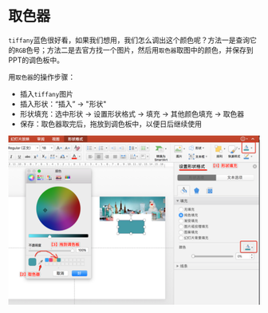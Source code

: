 # 取色器

``tiffany``蓝色很好看，如果我们想用，我们怎么调出这个颜色呢？方法一是查询它的``RGB``色号；方法二是去官方找一个图片，然后用``取色器``取图中的颜色，并保存到PPT的调色板中。

用``取色器``的操作步骤：

- 插入``tiffany``图片
- 插入形状：“插入” -> "形状"
- 形状填充：选中形状 -> 设置形状格式 -> 填充 -> 其他颜色填充 -> 取色器
- 保存：取色器取完后，拖放到调色板中，以便日后继续使用


![](assets/ppt-TakeColor.png)
